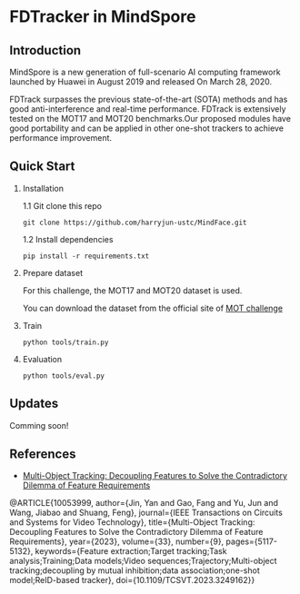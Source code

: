 # FDTracker in MindSpore

## Introduction
MindSpore is a new generation of full-scenario AI computing framework launched by Huawei in August 2019 and released On March 28, 2020.

FDTrack surpasses the previous state-of-the-art (SOTA) methods and has good anti-interference and real-time performance. FDTrack is extensively tested on the MOT17 and MOT20 benchmarks.Our proposed modules have good portability and can be applied in other one-shot trackers to achieve performance improvement.

## Quick Start
1. Installation

    1.1 Git clone this repo

    ```
    git clone https://github.com/harryjun-ustc/MindFace.git
    ```

    1.2 Install dependencies

    ```
    pip install -r requirements.txt
    ```
2. Prepare dataset

    For this challenge, the MOT17 and MOT20 dataset is used.
    
    You can download the dataset from the official site of [MOT challenge](https://motchallenge.net/)

4. Train

    ```
    python tools/train.py 
    ```

5. Evaluation

    ```
    python tools/eval.py
    ```

## Updates
Comming soon!

## References
- [Multi-Object Tracking: Decoupling Features to Solve the Contradictory Dilemma of Feature Requirements](https://ieeexplore.ieee.org/abstract/document/10053999)

@ARTICLE{10053999,
  author={Jin, Yan and Gao, Fang and Yu, Jun and Wang, Jiabao and Shuang, Feng},
  journal={IEEE Transactions on Circuits and Systems for Video Technology}, 
  title={Multi-Object Tracking: Decoupling Features to Solve the Contradictory Dilemma of Feature Requirements}, 
  year={2023},
  volume={33},
  number={9},
  pages={5117-5132},
  keywords={Feature extraction;Target tracking;Task analysis;Training;Data models;Video sequences;Trajectory;Multi-object tracking;decoupling by mutual inhibition;data association;one-shot model;ReID-based tracker},
  doi={10.1109/TCSVT.2023.3249162}}
